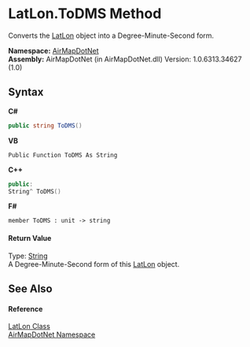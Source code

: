 # LatLon.ToDMS Method 
 

Converts the <a href="a7e51562-8516-7f75-bd21-4eaf0cd97fa8">LatLon</a> object into a Degree-Minute-Second form.

**Namespace:**&nbsp;<a href="b5783ccd-d544-c2c9-c0be-1f622d02460a">AirMapDotNet</a><br />**Assembly:**&nbsp;AirMapDotNet (in AirMapDotNet.dll) Version: 1.0.6313.34627 (1.0)

## Syntax

**C#**<br />
``` C#
public string ToDMS()
```

**VB**<br />
``` VB
Public Function ToDMS As String
```

**C++**<br />
``` C++
public:
String^ ToDMS()
```

**F#**<br />
``` F#
member ToDMS : unit -> string 

```


#### Return Value
Type: <a href="http://msdn2.microsoft.com/en-us/library/s1wwdcbf" target="_blank">String</a><br />A Degree-Minute-Second form of this <a href="a7e51562-8516-7f75-bd21-4eaf0cd97fa8">LatLon</a> object.

## See Also


#### Reference
<a href="a7e51562-8516-7f75-bd21-4eaf0cd97fa8">LatLon Class</a><br /><a href="b5783ccd-d544-c2c9-c0be-1f622d02460a">AirMapDotNet Namespace</a><br />